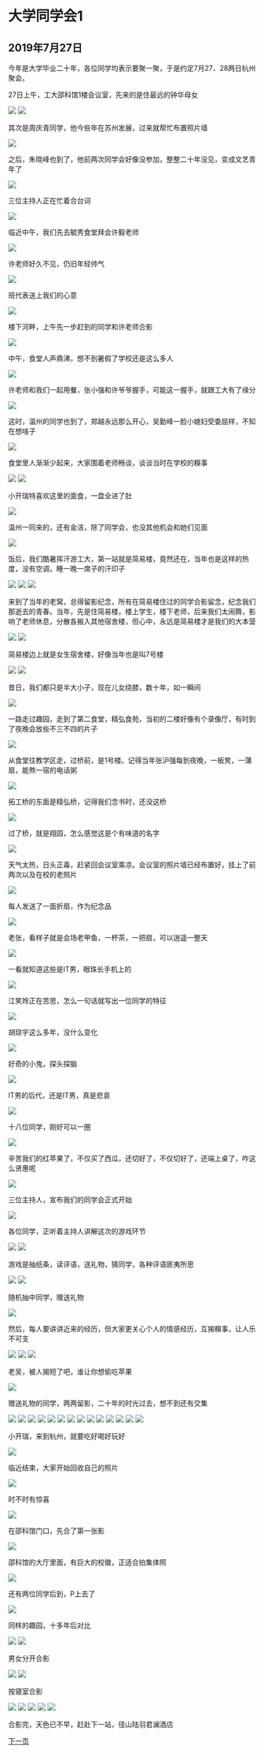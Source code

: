 大学同学会1
=======================

2019年7月27日
-----------------------
今年是大学毕业二十年，各位同学均表示要聚一聚，于是约定7月27、28两日杭州聚会。

27日上午，工大邵科馆1楼会议室，先来的是住最远的钟华母女

![]({{site.url}}/assets/blog-images/20190727/1.jpg)
![]({{site.url}}/assets/blog-images/20190727/1-2.jpg)

其次是周庆青同学，他今些年在苏州发展，过来就帮忙布置照片墙

![]({{site.url}}/assets/blog-images/20190727/1-3.jpg)

之后，朱晓峰也到了，他前两次同学会好像没参加，整整二十年没见，变成文艺青年了

![]({{site.url}}/assets/blog-images/20190727/1-4.jpg)

三位主持人正在忙着合台词

![]({{site.url}}/assets/blog-images/20190727/1-5.jpg)

临近中午，我们先去毓秀食堂拜会许毅老师

![]({{site.url}}/assets/blog-images/20190727/1-6.jpg)

许老师好久不见，仍旧年轻帅气

![]({{site.url}}/assets/blog-images/20190727/1-7.jpg)

班代表送上我们的心意

![]({{site.url}}/assets/blog-images/20190727/1-8.jpg)

楼下河畔，上午先一步赶到的同学和许老师合影

![]({{site.url}}/assets/blog-images/20190727/1-9.jpg)

中午，食堂人声鼎沸，想不到暑假了学校还是这么多人

![]({{site.url}}/assets/blog-images/20190727/1-10.jpg)

许老师和我们一起用餐，张小强和许爷爷握手，可能这一握手，就跟工大有了缘分

![]({{site.url}}/assets/blog-images/20190727/1-11.jpg)

这时，温州的同学也到了，郑越永远那么开心，吴勤峰一脸小媳妇受委屈样，不知在想啥子

![]({{site.url}}/assets/blog-images/20190727/1-12.jpg)

食堂里人渐渐少起来，大家围着老师畅谈，谈谈当时在学校的糗事

![]({{site.url}}/assets/blog-images/20190727/1-13.jpg)
![]({{site.url}}/assets/blog-images/20190727/1-14.jpg)

小开瑞特喜欢这里的面食，一盘全进了肚

![]({{site.url}}/assets/blog-images/20190727/1-15.jpg)

温州一同来的，还有金洁，除了同学会，也没其他机会和她们见面

![]({{site.url}}/assets/blog-images/20190727/1-16.jpg)

饭后，我们酷暑挥汗游工大，第一站就是简易楼，竟然还在，当年也是这样的热度，没有空调，睡一晚一席子的汗印子

![]({{site.url}}/assets/blog-images/20190727/1-17.jpg)
![]({{site.url}}/assets/blog-images/20190727/1-20.jpg)
![]({{site.url}}/assets/blog-images/20190727/1-21.jpg)

来到了当年的老窝，总得留影纪念，所有在简易楼住过的同学合影留念，纪念我们那逝去的青春。当年，先是住简易楼，楼上学生，楼下老师，后来我们太闹腾，影响了老师休息，分散各搬入其他宿舍楼，但心中，永远是简易楼才是我们的大本营

![]({{site.url}}/assets/blog-images/20190727/1-18.jpg)
![]({{site.url}}/assets/blog-images/20190727/1-19.jpg)

简易楼边上就是女生宿舍楼，好像当年也是叫7号楼

![]({{site.url}}/assets/blog-images/20190727/1-24.jpg)
![]({{site.url}}/assets/blog-images/20190727/1-23.jpg)

昔日，我们都只是半大小子，现在儿女绕膝，数十年，如一瞬间

![]({{site.url}}/assets/blog-images/20190727/1-22.jpg)

一路走过趣园，走到了第二食堂，精弘食苑，当初的二楼好像有个录像厅，有时到了夜晚会放些不三不四的片子

![]({{site.url}}/assets/blog-images/20190727/1-26.jpg)

从食堂往教学区走，过桥前，是1号楼。记得当年张沪强每到夜晚，一板凳，一蒲扇，能熬一宿的电话粥

![]({{site.url}}/assets/blog-images/20190727/1-27.jpg)

拓工桥的东面是精弘桥，记得我们念书时，还没这桥

![]({{site.url}}/assets/blog-images/20190727/1-28.jpg)

过了桥，就是翔园，怎么感觉这是个有味道的名字

![]({{site.url}}/assets/blog-images/20190727/1-30.jpg)

天气太热，日头正毒，赶紧回会议室乘凉。会议室的照片墙已经布置好，挂上了前两次以及在校的老照片

![]({{site.url}}/assets/blog-images/20190727/1-31.jpg)

每人发送了一面折扇，作为纪念品

![]({{site.url}}/assets/blog-images/20190727/1-32.jpg)

老张，看样子就是会场老甲鱼，一杯茶，一把扇，可以逍遥一整天

![]({{site.url}}/assets/blog-images/20190727/1-33.jpg)

一看就知道这些是IT男，眼珠长手机上的

![]({{site.url}}/assets/blog-images/20190727/1-34.jpg)

江笑玲正在苦思，怎么一句话就写出一位同学的特征

![]({{site.url}}/assets/blog-images/20190727/1-35.jpg)

胡琼宇这么多年，没什么变化

![]({{site.url}}/assets/blog-images/20190727/1-36.jpg)

好奇的小鬼，探头探脑

![]({{site.url}}/assets/blog-images/20190727/1-37.jpg)

IT男的后代，还是IT男，真是悲哀

![]({{site.url}}/assets/blog-images/20190727/1-38.jpg)

十八位同学，刚好可以一圈

![]({{site.url}}/assets/blog-images/20190727/1-39.jpg)

辛苦我们的红苹果了，不仅买了西瓜，还切好了，不仅切好了，还端上桌了，咋这么贤惠呢

![]({{site.url}}/assets/blog-images/20190727/1-40.jpg)

三位主持人，宣布我们的同学会正式开始

![]({{site.url}}/assets/blog-images/20190727/1-41.jpg)

各位同学，正听着主持人讲解这次的游戏环节

![]({{site.url}}/assets/blog-images/20190727/1-42.jpg)
![]({{site.url}}/assets/blog-images/20190727/1-43.jpg)

游戏是抽纸条，读评语，送礼物，猜同学，各种评语匪夷所思

![]({{site.url}}/assets/blog-images/20190727/1-44.jpg)
![]({{site.url}}/assets/blog-images/20190727/1-66.jpg)

随机抽中同学，赠送礼物

![]({{site.url}}/assets/blog-images/20190727/1-45.jpg)

然后，每人要讲讲近来的经历，但大家更关心个人的情感经历，互揭糗事，让人乐不可支

![]({{site.url}}/assets/blog-images/20190727/1-46.jpg)
![]({{site.url}}/assets/blog-images/20190727/1-47.jpg)
![]({{site.url}}/assets/blog-images/20190727/1-48.jpg)

老吴，被人揭短了吧，谁让你想偷吃苹果

![]({{site.url}}/assets/blog-images/20190727/1-50.jpg)

赠送礼物的同学，两两留影，二十年的时光过去，想不到还有交集

![]({{site.url}}/assets/blog-images/20190727/1-49.jpg)
![]({{site.url}}/assets/blog-images/20190727/1-51.jpg)
![]({{site.url}}/assets/blog-images/20190727/1-52.jpg)
![]({{site.url}}/assets/blog-images/20190727/1-53.jpg)
![]({{site.url}}/assets/blog-images/20190727/1-54.jpg)
![]({{site.url}}/assets/blog-images/20190727/1-55.jpg)
![]({{site.url}}/assets/blog-images/20190727/1-56.jpg)
![]({{site.url}}/assets/blog-images/20190727/1-58.jpg)
![]({{site.url}}/assets/blog-images/20190727/1-59.jpg)
![]({{site.url}}/assets/blog-images/20190727/1-60.jpg)
![]({{site.url}}/assets/blog-images/20190727/1-61.jpg)
![]({{site.url}}/assets/blog-images/20190727/1-62.jpg)
![]({{site.url}}/assets/blog-images/20190727/1-63.jpg)
![]({{site.url}}/assets/blog-images/20190727/1-64.jpg)

小开瑞，来到杭州，就要吃好喝好玩好

![]({{site.url}}/assets/blog-images/20190727/1-65.jpg)

临近结束，大家开始回收自己的照片

![]({{site.url}}/assets/blog-images/20190727/1-67.jpg)

时不时有惊喜

![]({{site.url}}/assets/blog-images/20190727/1-68.jpg)

在邵科馆门口，先合了第一张影

![]({{site.url}}/assets/blog-images/20190727/1-69.jpg)

邵科馆的大厅里面，有巨大的校徽，正适合拍集体照

![]({{site.url}}/assets/blog-images/20190727/1-70.jpg)

还有两位同学后到，P上去了

![]({{site.url}}/assets/blog-images/20190727/2-2.jpg)

同样的趣园，十多年后对比

![]({{site.url}}/assets/blog-images/20190727/33.jpg)
![]({{site.url}}/assets/blog-images/20190727/1-71.jpg)

男女分开合影

![]({{site.url}}/assets/blog-images/20190727/1-72.jpg)
![]({{site.url}}/assets/blog-images/20190727/1-73.jpg)

按寝室合影

![]({{site.url}}/assets/blog-images/20190727/1-74.jpg)
![]({{site.url}}/assets/blog-images/20190727/1-75.jpg)
![]({{site.url}}/assets/blog-images/20190727/1-76.jpg)
![]({{site.url}}/assets/blog-images/20190727/1-77.jpg)
![]({{site.url}}/assets/blog-images/20190727/1-78.jpg)

合影完，天色已不早，赶赴下一站，径山陆羽君澜酒店

[下一页](/2019/07/28/大学同学会2.html)